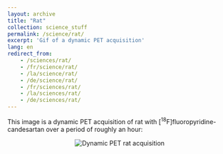 ```yaml
---
layout: archive
title: "Rat"
collection: science_stuff
permalink: /science/rat/
excerpt: 'Gif of a dynamic PET acquisition'
lang: en
redirect_from: 
    - /sciences/rat/
    - /fr/science/rat/
    - /la/science/rat/
    - /de/science/rat/
    - /fr/sciences/rat/
    - /la/sciences/rat/
    - /de/sciences/rat/
---
```

This image is a dynamic PET acquisition of rat with [<sup>18</sup>F]fluoropyridine-candesartan over a period of roughly an hour:<br>
<center>
<img src="https://argilfea.github.io/philippethemedicalphysicist.github.io/gifs/Rat_Gif.gif" alt="Dynamic PET rat acquisition">
</center>

